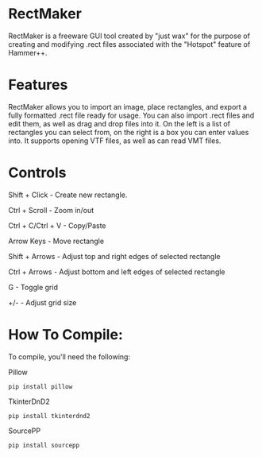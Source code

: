 # RectMaker
RectMaker is a freeware GUI tool created by "just wax" for the purpose of creating and modifying .rect files associated with the "Hotspot" feature of Hammer++.

# Features
RectMaker allows you to import an image, place rectangles, and export a fully formatted .rect file ready for usage. You can also import .rect files and edit them, as well as drag and drop files into it. On the left is a list of rectangles you can select from, on the right is a box you can enter values into. It supports opening VTF files, as well as can read VMT files.


# Controls
Shift + Click - Create new rectangle.

Ctrl + Scroll - Zoom in/out

Ctrl + C/Ctrl + V - Copy/Paste

Arrow Keys - Move rectangle

Shift + Arrows - Adjust top and right edges of selected rectangle

Ctrl + Arrows - Adjust bottom and left edges of selected rectangle

G - Toggle grid

+/- - Adjust grid size


# How To Compile:

To compile, you'll need the following:

Pillow
```
pip install pillow
```
TkinterDnD2
```
pip install tkinterdnd2
```
SourcePP
```
pip install sourcepp
```
